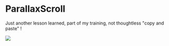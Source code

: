 # ParallaxScroll

Just another lesson learned, part of my training, not thoughtless "copy and paste" !


![](GIFParallaxScroll.gif)

